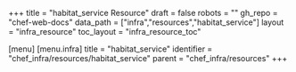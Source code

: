 +++
title = "habitat_service Resource"
draft = false
robots = ""
gh_repo = "chef-web-docs"
data_path = ["infra","resources","habitat_service"]
layout = "infra_resource"
toc_layout = "infra_resource_toc"

[menu]
  [menu.infra]
    title = "habitat_service"
    identifier = "chef_infra/resources/habitat_service"
    parent = "chef_infra/resources"
+++

<!-- The contents of this page are automatically generated from the habitat_service.yaml file in the data/infra/resources directory. -->
<!-- To suggest a change, edit the https://github.com/chef/chef/blob/main/lib/chef/resource/habitat_service.rb file and submit a pull request to the https://github.com/chef/chef repository. -->
<!-- markdownlint-disable-file -->
